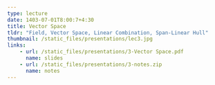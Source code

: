 ```yaml
---
type: lecture
date: 1403-07-01T8:00:7+4:30
title: Vector Space
tldr: "Field, Vector Space, Linear Combination, Span-Linear Hull"
thumbnail: /static_files/presentations/lec3.jpg
links: 
    - url: /static_files/presentations/3-Vector Space.pdf
      name: slides
    - url: /static_files/presentations/3-notes.zip
      name: notes  
---
```


